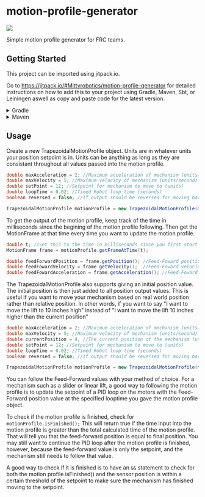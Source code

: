 # motion-profile-generator

[![](https://jitpack.io/v/Mittyrobotics/motion-profile-generator.svg)](https://jitpack.io/#Mittyrobotics/motion-profile-generator)

Simple motion profile generator for FRC teams.
## Getting Started
This project can be imported using jitpack.io.

Go to https://jitpack.io/#Mittyrobotics/motion-profile-generator for detailed instructions on how to add this to your project using Gradle, Maven, Sbt, or Leiningen aswell as copy and paste code for the latest version.

<details><summary>Gradle</summary>
Add this to your root build.gradle:
  
```python
allprojects {
 repositories {
		...
		maven { url 'https://jitpack.io' }
	}
}
```
Add the dependency:
```python
dependencies {
    implementation 'com.github.Mittyrobotics:motion-profile-generator:ENTER_LATEST_VERSION_HERE'
}
```
Replace ENTER_LATEST_VERSION_HERE with the latest version shown on the badge at the top of the README.
</details>
<details><summary>Maven</summary>
Add the JitPack repository to your build file:
  
```python
<repositories>
	<repository>
		   <id>jitpack.io</id>
		   <url>https://jitpack.io</url>
	</repository>
</repositories>
```
Add the dependency:
```python
<dependency>
	   <groupId>com.github.Mittyrobotics</groupId>
	   <artifactId>motion-profile-generator</artifactId>
	   <version>ENTER_LATEST_VERSION_HERE</version>
</dependency>
  ```
Replace ENTER_LATEST_VERSION_HERE with the latest version shown on the badge at the top of the README.
</details>

## Usage
Create a new TrapezoidalMotionProfile object. Units are in whatever units your position setpoint is in. Units can be anything as long as they are consistant throughout all values passed into the motion profile.
```java
double maxAcceleration = 2; //Maximum acceleration of mechanism (units/second^2)
double maxVelocity = 5; //Maximum velocity of mechanism (units/second)
double setPoint = 12; //Setpoint for mechanism to move to (units)
double loopTime = 0.02; //Timed Robot loop time (seconds)
boolean reversed = false; //If output should be reversed for moving backwards

TrapezoidalMotionProfile motionProfile = new TrapezoidalMotionProfile(maxAcceleration, maxVelocity, setpoint, loopTime, reversed);
```
To get the output of the motion profile, keep track of the time in milliseconds since the begining of the motion profile following. Then get the MotionFrame at that time every time you want to update the motion profile.
```java
double t; //Set this to the time in milliseconds since you first start following the motion profile.
MotionFrame frame = motionProfile.getFrameAtTime(t);

double feedForwardPosition = frame.getPosition(); //Feed-Foward position value at time t
double feedFowardVelocity = frame.getVelocity();  //Feed-Foward velocity value at time t
double feedFowardAcceleration = frame.getAcceleration(); //Feed-Foward acceleration value at time t
```
The TrapezoidalMotionProfile also supports giving an initial position value. The initial position is then just added to all position output values. This is useful if you want to move your mechanism based on real world position rather than relative position. In other words, if you want to say "I want to move the lift to 10 inches high" instead of "I want to move the lift 10 inches higher than the current position"
```java
double maxAcceleration = 2; //Maximum acceleration of mechanism (units/second^2)
double maxVelocity = 5; //Maximum velocity of mechanism (units/second)
double currentPosition = 4; //The current position of the mechanism (units)
double setPoint = 12; //Setpoint for mechanism to move to (units)
double loopTime = 0.02; //Timed Robot loop time (seconds)
boolean reversed = false; //If output should be reversed for moving backwards

TrapezoidalMotionProfile motionProfile = new TrapezoidalMotionProfile(maxAcceleration, maxVelocity, currentPosition, setpoint, loopTime, reversed);
```
You can follow the Feed-Forward values with your method of choice. For a mechanism such as a slider or linear lift, a good way to following the motion profile is to update the setpoint of a PID loop on the motors with the Feed-Forward position value at the specified looptime you gave the motion profile object.

To check if the motion profile is finished, check for ``` motionProfile.isFinished();``` This will return true if the time input into the motion profile is greater than the total calculated time of the motion profile. That will tell you that the feed-forward position is equal to final position. You may still want to continue the PID loop after the motion profile is finished, however, because the feed-forward value is only the setpoint, and the mechanism still needs to follow that value. 

A good way to check if it is finished is to have an ```&&``` statement to check for both the motion profile isFinished() and the sensor position is within a certain threshold of the setpoint to make sure the mechanism has finished moving to the setpoint.
